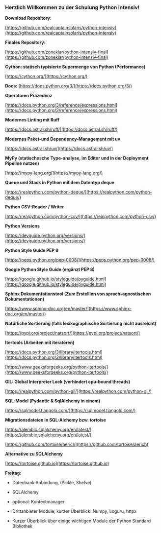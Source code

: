 
### Herzlich Willkommen zu der Schulung Python Intensiv!

**Download Repository:**

[https://github.com/realcaptainsolaris/python-intensiv](https://github.com/realcaptainsolaris/python-intensiv)



**Finales Repository:**

[https://github.com/zoneklar/python-intensiv-final](https://github.com/zoneklar/python-intensiv-final)



**Cython: statisch typisierte Supermenge von Python (Performance)**

[https://cython.org/](https://cython.org/)



**Docs:** [https://docs.python.org/3/](https://docs.python.org/3/)



**Operatoren Präzedenz**

[https://docs.python.org/3/reference/expressions.html](https://docs.python.org/3/reference/expressions.html)



**Modernes Linting mit Ruff**

[https://docs.astral.sh/ruff/](https://docs.astral.sh/ruff/)



**Modernes Paket-und Dependency-Management mit uv**

[https://docs.astral.sh/uv/](https://docs.astral.sh/uv/)



**MyPy (statischesche Type-analyse, im Editor und in der Deployment Pipeline nutzen)**

[https://mypy-lang.org/](https://mypy-lang.org/)



**Queue und Stack in Python mit dem Datentyp deque**

[https://realpython.com/python-deque/](https://realpython.com/python-deque/)



**Python CSV-Reader / Writer**

[https://realpython.com/python-csv/](https://realpython.com/python-csv/)



**Python Versions**

[https://devguide.python.org/versions/](https://devguide.python.org/versions/)



**Python Style Guide PEP 8**

[https://peps.python.org/pep-0008/](https://peps.python.org/pep-0008/)



**Google Python Style Guide (ergänzt PEP 8)**

[https://google.github.io/styleguide/pyguide.html](https://google.github.io/styleguide/pyguide.html)



**Sphinx Dokumentationstool (Zum Erstelllen von sprach-agnostischen Dokumentationen)**

[https://www.sphinx-doc.org/en/master/](https://www.sphinx-doc.org/en/master/)



**Natürliche Sortierung (falls lexikographische Sortierung nicht ausreicht)**

[https://pypi.org/project/natsort/](https://pypi.org/project/natsort/)



**Itertools (Arbeiten mit iteratoren)**

[https://docs.python.org/3/library/itertools.html](https://docs.python.org/3/library/itertools.html)

[https://www.geeksforgeeks.org/python-itertools/](https://www.geeksforgeeks.org/python-itertools/)



**GIL: Global Interpreter Lock (verhindert cpu-bound threads)**

[https://realpython.com/python-gil/](https://realpython.com/python-gil/)



**SQL-Model (Pydantic \& SqlAlchemy in einem)**

[https://sqlmodel.tiangolo.com/](https://sqlmodel.tiangolo.com/)



**Migrationsdateien in SQL-Alchemy bzw. tortoise**

[https://alembic.sqlalchemy.org/en/latest/](https://alembic.sqlalchemy.org/en/latest/)

[https://github.com/tortoise/aerich](https://github.com/tortoise/aerich)



**Alternative zu SQLAlchemy**

[https://tortoise.github.io](https://tortoise.github.io)



**Freitag:**



- Datenbank Anbindung, (Pickle, Shelve)

- SQLAlchemy

- optional: Kontextmanager

- Drittanbieter Module, kurzer Überblick: Numpy, Loguru, httpx

- Kurzer Überblick über einige wichtigen Module der Python Standard Bibliothek
